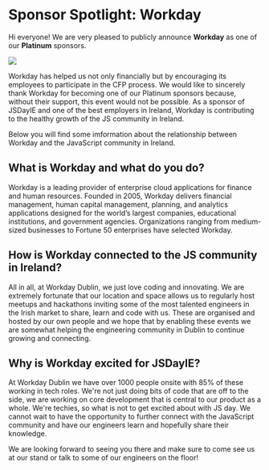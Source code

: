 # Sponsor Spotlight: Workday

Hi everyone! We are very pleased to publicly announce **Workday** as one of our **Platinum** sponsors.

![](https://jsdayie.azureedge.net/data/media/blog/blog_post_8.png)

Workday has helped us not only financially but by encouraging its employees to participate in the CFP process. We would like to sincerely thank Workday for becoming one of our Platinum sponsors because, without their support, this event would not be possible. As a sponsor of JSDayIE and one of the best employers in Ireland, Workday is contributing to the healthy growth of the JS community in Ireland.

Below you will find some imformation about the relationship between Workday and the JavaScript community in Ireland.

## What is Workday and what do you do?

Workday is a leading provider of enterprise cloud applications for finance and human resources. Founded in 2005, Workday delivers financial management, human capital management, planning, and analytics applications designed for the world’s largest companies, educational institutions, and government agencies. Organizations ranging from medium-sized businesses to Fortune 50 enterprises have selected Workday. 

## How is Workday connected to the JS community in Ireland?

All in all, at Workday Dublin, we just love coding and innovating. We are extremely fortunate that our location and space allows us to regularly host meetups and hackathons inviting some of the most talented engineers in the Irish market to share, learn and code with us. These are organised and hosted by our own people and we hope that by enabling these events we are somewhat helping the engineering community in Dublin to continue growing and connecting. 

## Why is Workday excited for JSDayIE?

At Workday Dublin we have over 1000 people onsite with 85% of these working in tech roles. We're not just doing bits of code that are off to the side, we are working on core development that is central to our product as a whole. We're techies, so what is not to get excited about with JS day. We cannot wait to have the opportunity to further connect with the JavaScript community and have our engineers learn and hopefully share their knowledge. 

We are looking forward to seeing you there and make sure to come see us at our stand or talk to some of our engineers on the floor!